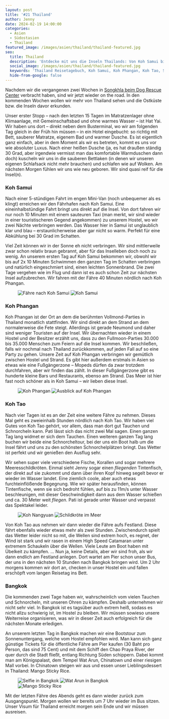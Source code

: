```yaml
---
layout: post
title: '#21 Thailand'
author: Jenny
date: 2024-02-19 14:00:00
categories:
  - Asien
  - Südostasien
  - Thailand
featured_image: /images/asien/thailand/thailand-featured.jpg
seo:
  title: Thailand
  description: 'Entdecke mit uns die Inseln Thailands: Von Koh Samui bis Bangkok, mit Schnorcheln, Tauchen und kulturellen Erlebnissen.'
  social_image: /images/asien/thailand/thailand-featured.jpg
  keywords: 'Thailand Reisetagebuch, Koh Samui, Koh Phangan, Koh Tao, Schnorcheln in Thailand'
  hide-from-google: false
---
```

Nachdem wir die vergangenen zwei Wochen in [Songkhla beim Dog Rescue Center](2024-02-17-dog-rescue-thailand) verbracht haben, sind wir jetzt wieder on the road. In den kommenden Wochen wollen wir mehr von Thailand sehen und die Ostküste bzw. die Inseln davor erkunden.

Unser erster Stopp – nach den letzten 15 Tagen im Matratzenlager ohne Klimaanlage, mit Gemeinschaftsbad und ohne warmes Wasser – ist Hat Yai. Wir haben uns dort – direkt neben dem Busterminal, wo wir am folgenden Tag gleich in der Früh hin müssen – in ein Hotel eingebucht: so richtig mit Bett, sauberer Matratze, eigenem Bad und warmer Dusche. Es ist eigentlich ganz einfach, aber in dem Moment als wir es betreten, kommt es uns vor wie absoluter Luxus. Nach einer heißen Dusche (ja, es hat draußen ständig 30 Grad, aber irgendwie vermisst man das komfortable Warmduschen dann doch) kuscheln wir uns in die sauberen Bettlaken (in denen wir unseren eigenen Schlafsack nicht mehr brauchen) und schlafen wie auf Wolken. Am nächsten Morgen fühlen wir uns wie neu geboren. Wir sind quasi reif für die Insel(n).

### Koh Samui

Nach einer 5-stündigen Fahrt im engen Mini-Van (noch unbequemer als es klingt) erreichen wir den Fährhafen nach Koh Samui. Eine eineinhalbstündige Fahrt bringt uns direkt auf die Insel. Von dort fahren wir nur noch 10 Minuten mit einem sauteuren Taxi (man merkt, wir sind wieder in einer touristischeren Gegend angekommen) zu unserem Hostel, wo wir zwei Nächte verbringen werden. Das Wasser hier in Samui ist unglaublich klar und blau – erstaunlicherweise aber gar nicht so warm. Perfekt für eine Abkühlung bei 30 Grad im Schatten.

Viel Zeit können wir in der Sonne eh nicht verbringen. Wir sind mittlerweile zwar schon relativ braun gebrannt, aber für das Inselleben doch noch zu wenig. An unserem ersten Tag auf Koh Samui bekommen wir, obwohl wir bis auf 2x 10 Minuten Schwimmen den ganzen Tag im Schatten verbringen und natürlich eingeschmiert sind, einen leichten Sonnenbrand. Die zwei Tage vergehen wie im Flug und dann ist es auch schon Zeit zur nächsten Insel aufzubrechen. Wir fahren mit der Fähre 40 Minuten nördlich nach Koh Phangan. 

<figure class="img2">
  <img src="/images/asien/thailand/thailand-9.jpg" alt="Fähre nach Koh Samui">
  <img src="/images/asien/thailand/thailand-4.jpg" alt="Koh Samui">
</figure>

### Koh Phangan

Koh Phangan ist der Ort an dem die berühmten Vollmond-Parties in Thailand monatlich stattfinden. Wir sind direkt an dem Strand an dem normalerweise die Fete steigt. Allerdings ist gerade Neumond und daher sind weniger Touristen auf der Insel. Wir übernachten wieder in einem Hostel und der Besitzer erzählt uns, dass zu den Fullmoon-Parties 30.000 bis 35.000 Menschen zum Feiern auf die Insel kommen. Wir beschließen, falls wir nochmal nach Thailand zurückkommen, auf jeden Fall auf so eine Party zu gehen. Unsere Zeit auf Koh Phangan verbringen wir gemütlich zwischen Hostel und Strand. Es gibt hier außerdem erstmals in Asien so etwas wie eine Fußgängerzone – Mopeds dürfen da zwar trotzdem durchfahren, aber wir finden das zählt. In dieser Fußgängerzone gibt es hunderte kleine Bars und Restaurants, ebenso am Strand. Das Meer ist hier fast noch schöner als in Koh Samui – wir lieben diese Insel.

<figure class="img2">
  <img src="/images/asien/thailand/thailand-1.jpg" alt="Koh Phangan">
  <img src="/images/asien/thailand/thailand-5.jpg" alt="Ausblick auf Koh Phangan">
</figure>

### Koh Tao

Nach vier Tagen ist es an der Zeit eine weitere Fähre zu nehmen. Dieses Mal geht es zweieinhalb Stunden nördlich nach Koh Tao. Wir haben viel Gutes von Koh Tao gehört, vor allem, dass man dort gut Tauchen und Schnorcheln kann. Pati lässt sich das nicht zwei Mal sagen. Einen ganzen Tag lang widmet er sich dem Tauchen. Einen weiteren ganzen Tag lang buchen wir beide eine Schnorcheltour, bei der uns ein Boot halb um die Insel fährt und uns zu den schönsten Schnorchelplätzen bringt. Das Wetter ist perfekt und wir genießen den Ausflug sehr.

Wir sehen super viele verschiedene Fische, Korallen und sogar mehrere Meeresschildkröten. Einmal sieht Jenny sogar einen *fliegenden* Tintenfisch, der direkt auf sie zukommt und dann über ihren Kopf hinweg segelt bevor er wieder im Wasser landet. Eine ziemlich coole, aber auch etwas furchteinflößende Begegnung. Wie wir später herausfinden, können Tintenfische, wenn sie sich bedroht fühlen, auf bis zu 11m/s unter Wasser beschleunigen, mit dieser Geschwindigkeit dann aus dem Wasser schießen und ca. 30 Meter weit *fliegen*. Pati ist gerade unter Wasser und verpasst das Spektakel leider.

<figure class="img2">
  <img src="/images/asien/thailand/thailand-2.jpg" alt="Koh Nangyuan">
  <img src="/images/asien/thailand/thailand-3.jpg" alt="Schildkröte im Meer">
</figure>

Von Koh Tao aus nehmen wir dann wieder die Fähre aufs Festland. Diese fährt ebenfalls wieder etwas mehr als zwei Stunden. Zwischendurch spielt das Wetter leider nicht so mit, die Wellen sind extrem hoch, es regnet, der Wind ist stark und wir rasen in einem High Speed Catamaran unter extremem Schaukeln über die Wellen. Viele Leute am Boot haben mit Übelkeit zu kämpfen. … Nun ja, keine Details, aber wir sind froh, als wir dann endlich am Festland anlegen. Dort wartet am Pier schon unser Bus, der uns in den nächsten 10 Stunden nach Bangkok bringen wird. Um 2 Uhr morgens kommen wir dort an, checken in unser Hostel ein und fallen erschöpft vom langen Reisetag ins Bett.

### Bangkok

Die kommenden zwei Tage haben wir, wahrscheinlich vom vielen Tauchen und Schnorcheln, mit unseren Ohren zu kämpfen. Deshalb unternehmen wir nicht sehr viel. In Bangkok ist es tagsüber auch extrem heiß, sodass es nicht allzu schwierig ist, im Hostel zu bleiben. Wir müssen sowieso unsere Weiterreise organisieren, was wir in dieser Zeit auch erfolgreich für die nächsten Monate erledigen.

An unserem letzten Tag in Bangkok machen wir eine Bootstour zum Sonnenuntergang, welche vom Hostel empfohlen wird. Man kann sich ganz günstige Tickets für die öffentliche Fähre am Pier kaufen (30 Baht pro Person, das sind 75 Cent) und mit dem Schiff den Chao Praya River, der quer durch die Stadt fließt, entlang Richtung Süden schippern. Dabei kommt man am Königspalast, dem Tempel Wat Arun, Chinatown und einer riesigen Mall vorbei. In Chinatown steigen wir aus und essen unser Lieblingsdessert in Thailand: Mango Sticky Rice.

<figure class="img3">
  <img src="/images/asien/thailand/thailand-6.jpg" alt="Selfie in Bangkok">
  <img src="/images/asien/thailand/thailand-8.jpg" alt="Wat Arun in Bangkok">
  <img src="/images/asien/thailand/thailand-7.jpg" alt="Mango Sticky Rice">
</figure>

Mit der letzten Fähre des Abends geht es dann wieder zurück zum Ausgangspunkt. Morgen wollen wir bereits um 7 Uhr wieder im Bus sitzen. Unser Visum für Thailand erreicht morgen sein Ende und wir müssen ausreisen.